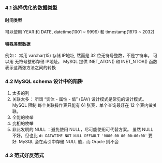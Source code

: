 
### 4.1 选择优化的数据类型
#### 时间类型
可以使用 YEAR 和 DATE, datetime(1001 ~ 9999) 和 timestamp(1970 ~ 2032)

#### 特殊类型数据
例如： 常用 varchar(15) 存储 IP地址, 然而是 32 位无符号整数，不是字符串。 可以用 无符号整形存储 IP地址。 MySQL 提供 INET_ATON() 和 INET_NTOA() 函数表示这两张方法之间的转换

### 4.2 MySQL schema 设计中的陷阱
1. 太多的列
2. 关联太多： 所谓 “实体 - 属性 - 值” (EAV) 设计模式是常见的设计模式。 MySQL 限制 每个关联操作表只能有 61 张表，单个查询最好在 12 个表内做关联。
3. 全能的枚举
4. 变相的枚举
5. 非此发明的 NULL ：避免使用 NULL，尽可能使用可代替方案。 虽然 NULL 不好，但也比 ``dt DATATIME NOT NULL DEFAULT '0000-00-00 00:00:00'`` 要好. MySQL 会在索引中存储 NULL 值，而 Oracle 则不会


### 4.3 范式好反范式